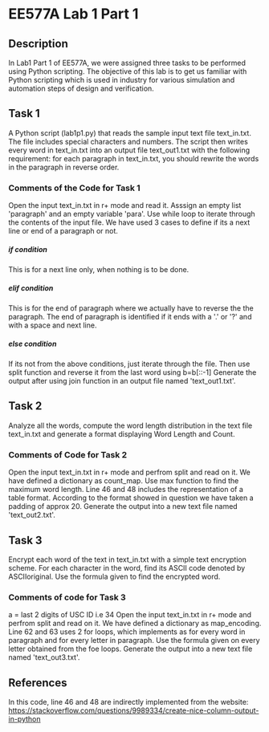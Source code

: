 # EE577A Lab 1 Part 1
## Description
In Lab1 Part 1 of EE577A, we were assigned three tasks to be performed using Python scripting. The objective of this lab is to get us familiar with Python scripting which is used in industry for various simulation and automation steps of design and verification.
## Task 1
A Python script (lab1p1.py) that reads the sample input text file text_in.txt. The file includes special characters and numbers. The script then writes every word in text_in.txt into an output file text_out1.txt with the following requirement: for each paragraph in text_in.txt, you should rewrite the words in the paragraph in reverse order.
### Comments of the Code for Task 1
Open the input text_in.txt in r+ mode and read it.
Asssign an empty list 'paragraph' and an empty variable 'para'.
Use while loop to iterate through the contents of the input file.
We have used 3 cases to define if its a next line or end of a paragraph or not.
##### if condition
This is for a next line only, when nothing is to be done.
##### elif condition
This is for the end of paragraph where we actually have to reverse the the paragraph.
The end of paragraph is identified if it ends with a '.' or '?' and with a space and next line.
##### else condition
If its not from the above conditions, just iterate through the file.
Then use split function and reverse it from the last word using b=b[::-1]
Generate the output after using join function in an output file named 'text_out1.txt'.
## Task 2
Analyze all the words, compute the word length distribution in the text file
text_in.txt and generate a format displaying Word Length and Count.
### Comments of Code for Task 2 
Open the input text_in.txt in r+ mode and perfrom split and read on it.
We have defined a dictionary as count_map.
Use max function to find the maximum word length.
Line 46 and 48 includes the representation of a table format.
According to the format showed in question we have taken a padding of approx 20.
Generate the output into a new text file named 'text_out2.txt'.
## Task 3
Encrypt each word of the text in text_in.txt with a simple text encryption scheme. For each character in the word, find its ASCII code denoted by ASCIIoriginal. Use the formula given to find the encrypted word.
### Comments of code for Task 3 
a = last 2 digits of USC ID i.e 34
Open the input text_in.txt in r+ mode and perfrom split and read on it.
We have defined a dictionary as map_encoding.
Line 62 and 63 uses 2 for loops, which implements as
for every word in paragraph and for every letter in paragraph.
Use the formula given on every letter obtained from the foe loops.
Generate the output into a new text file named 'text_out3.txt'.
## References
In this code, line 46 and 48 are indirectly implemented from the website: https://stackoverflow.com/questions/9989334/create-nice-column-output-in-python




